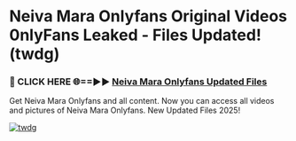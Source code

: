 # Neiva Mara Onlyfans Original Videos 0nlyFans Leaked - Files Updated! (twdg)

<h3>🔴 CLICK HERE 🌐==►► <a href="https://tinyurl.com/4seja8ks" rel="nofollow">Neiva Mara Onlyfans Updated Files</a></h3>

Get Neiva Mara Onlyfans and all content. Now you can access all videos and pictures of Neiva Mara Onlyfans. New Updated Files 2025!

[![twdg](https://i.imgur.com/EWjZXRe.gif)](https://tinyurl.com/4seja8ks)
